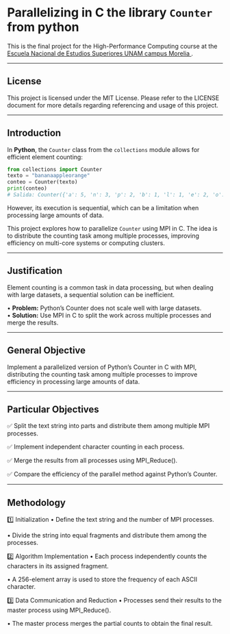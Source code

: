 # **Parallelizing in C the library `Counter` from python**

This is the final project for the High-Performance Computing course at the [<ins>Escuela Nacional de Estudios Superiores UNAM campus Morelia </ins>](https://www.enesmorelia.unam.mx).

---

## License
This project is licensed under the MIT License. Please refer to the LICENSE document for more details regarding referencing and usage of this project.

---

## **Introduction**  
In **Python**, the `Counter` class from the `collections` module allows for efficient element counting:
```python
from collections import Counter  
texto = "bananaappleorange"  
conteo = Counter(texto)  
print(conteo)  
# Salida: Counter({'a': 5, 'n': 3, 'p': 2, 'b': 1, 'l': 1, 'e': 2, 'o': 1, 'r': 1, 'g': 1})
```   
However, its execution is sequential, which can be a limitation when processing large amounts of data.

This project explores how to parallelize `Counter` using MPI in C. The idea is to distribute the counting task among multiple processes, improving efficiency on multi-core systems or computing clusters.

---

## **Justification**  
Element counting is a common task in data processing, but when dealing with large datasets, a sequential solution can be inefficient.

• **Problem:** Python’s Counter does not scale well with large datasets.  
• **Solution:** Use MPI in C to split the work across multiple processes and merge the results.

---

## **General Objective**  
Implement a parallelized version of Python’s Counter in C with MPI, distributing the counting task among multiple processes to improve efficiency in processing large amounts of data.

---

## **Particular Objectives**  

✅ Split the text string into parts and distribute them among multiple MPI processes.

✅ Implement independent character counting in each process.

✅ Merge the results from all processes using MPI_Reduce().

✅ Compare the efficiency of the parallel method against Python’s Counter.

---

## **Methodology**  

1️⃣ Initialization
• Define the text string and the number of MPI processes.

• Divide the string into equal fragments and distribute them among the processes.

2️⃣ Algorithm Implementation
• Each process independently counts the characters in its assigned fragment.

• A 256-element array is used to store the frequency of each ASCII character.

3️⃣ Data Communication and Reduction
• Processes send their results to the master process using MPI_Reduce().

• The master process merges the partial counts to obtain the final result.  
